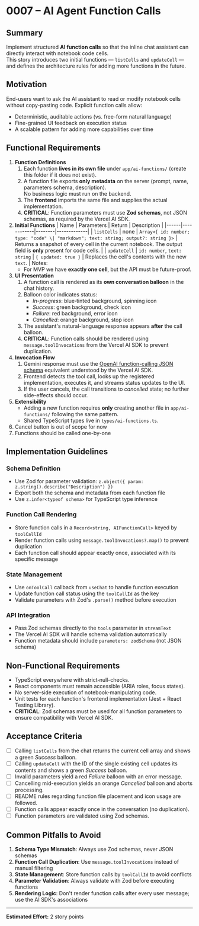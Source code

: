 # 0007 – AI Agent Function Calls

## Summary

Implement structured **AI function calls** so that the inline chat assistant can directly interact with notebook code cells.  
This story introduces two initial functions — `listCells` and `updateCell` — and defines the architecture rules for adding more functions in the future.

## Motivation

End-users want to ask the AI assistant to read or modify notebook cells without copy-pasting code. Explicit function calls allow:

- Deterministic, auditable actions (vs. free-form natural language)
- Fine-grained UI feedback on execution status
- A scalable pattern for adding more capabilities over time

## Functional Requirements

1. **Function Definitions**
   1. Each function **lives in its own file** under `app/ai-functions/` (create this folder if it does not exist).
   2. A function file exports **only metadata** on the server (prompt, name, parameters schema, description).  
      No business logic must run on the backend.
   3. The **frontend** imports the same file and supplies the actual implementation.
   4. **CRITICAL**: Function parameters must use **Zod schemas**, not JSON schemas, as required by the Vercel AI SDK.
2. **Initial Functions**
   | Name | Parameters | Return | Description |
   |------|------------|--------|-------------|
   | `listCells` | none | `Array<{ id: number; type: "code" \| "markdown"; text: string; output?: string }>` | Returns a snapshot of every cell in the current notebook. The output field is **only** present for code cells. |
   | `updateCell` | `id: number`, `text: string` | `{ updated: true }` | Replaces the cell's contents with the new `text`. |
   Notes:
   - For MVP we have **exactly one cell**, but the API must be future-proof.
3. **UI Presentation**
   1. A function call is rendered as its **own conversation balloon** in the chat history.
   2. Balloon color indicates status:
      - _In-progress_: blue‐tinted background, spinning icon
      - _Success_: green background, check icon
      - _Failure_: red background, error icon
      - _Cancelled_: orange background, stop icon
   3. The assistant's natural-language response appears **after** the call balloon.
   4. **CRITICAL**: Function calls should be rendered using `message.toolInvocations` from the Vercel AI SDK to prevent duplication.
4. **Invocation Flow**
   1. Gemini response must use the [OpenAI function-calling JSON schema](https://platform.openai.com/docs/guides/function-calling) equivalent understood by the Vercel AI SDK.
   2. Frontend detects the tool call, looks up the registered implementation, executes it, and streams status updates to the UI.
   3. If the user cancels, the call transitions to _cancelled_ state; no further side-effects should occur.
5. **Extensibility**
   - Adding a new function requires **only** creating another file in `app/ai-functions/` following the same pattern.
   - Shared TypeScript types live in `types/ai-functions.ts`.
6. Cancel button is out of scope for now
7. Functions should be called one-by-one

## Implementation Guidelines

### **Schema Definition**

- Use Zod for parameter validation: `z.object({ param: z.string().describe("Description") })`
- Export both the schema and metadata from each function file
- Use `z.infer<typeof schema>` for TypeScript type inference

### **Function Call Rendering**

- Store function calls in a `Record<string, AIFunctionCall>` keyed by `toolCallId`
- Render function calls using `message.toolInvocations?.map()` to prevent duplication
- Each function call should appear exactly once, associated with its specific message

### **State Management**

- Use `onToolCall` callback from `useChat` to handle function execution
- Update function call status using the `toolCallId` as the key
- Validate parameters with Zod's `.parse()` method before execution

### **API Integration**

- Pass Zod schemas directly to the `tools` parameter in `streamText`
- The Vercel AI SDK will handle schema validation automatically
- Function metadata should include `parameters: zodSchema` (not JSON schema)

## Non-Functional Requirements

- TypeScript everywhere with strict‐null-checks.
- React components must remain accessible (ARIA roles, focus states).
- No server-side execution of notebook-manipulating code.
- Unit tests for each function's frontend implementation (Jest + React Testing Library).
- **CRITICAL**: Zod schemas must be used for all function parameters to ensure compatibility with Vercel AI SDK.

## Acceptance Criteria

- [ ] Calling `listCells` from the chat returns the current cell array and shows a green _Success_ balloon.
- [ ] Calling `updateCell` with the ID of the single existing cell updates its contents and shows a green _Success_ balloon.
- [ ] Invalid parameters yield a red _Failure_ balloon with an error message.
- [ ] Cancelling mid-execution yields an orange _Cancelled_ balloon and aborts processing.
- [ ] README rules regarding function file placement and icon usage are followed.
- [ ] Function calls appear exactly once in the conversation (no duplication).
- [ ] Function parameters are validated using Zod schemas.

## Common Pitfalls to Avoid

1. **Schema Type Mismatch**: Always use Zod schemas, never JSON schemas
2. **Function Call Duplication**: Use `message.toolInvocations` instead of manual filtering
3. **State Management**: Store function calls by `toolCallId` to avoid conflicts
4. **Parameter Validation**: Always validate with Zod before executing functions
5. **Rendering Logic**: Don't render function calls after every user message; use the AI SDK's associations

---

**Estimated Effort:** 2 story points
